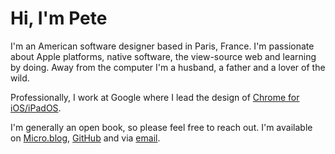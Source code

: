 # Hi, I'm Pete

I'm an American software designer based in Paris, France. I'm passionate about Apple platforms, native software, the view-source web and learning by doing. Away from the computer I'm a husband, a father and a lover of the wild.

Professionally, I work at Google where I lead the design of [Chrome for iOS/iPadOS](/work/#chrome).

I'm generally an open book, so please feel free to reach out. I'm available on [Micro.blog](https://micro.blog/peteschaffner), [GitHub](https://github.com/peteschaffner) and via [email](mailto:peteschaffner@icloud.com).
